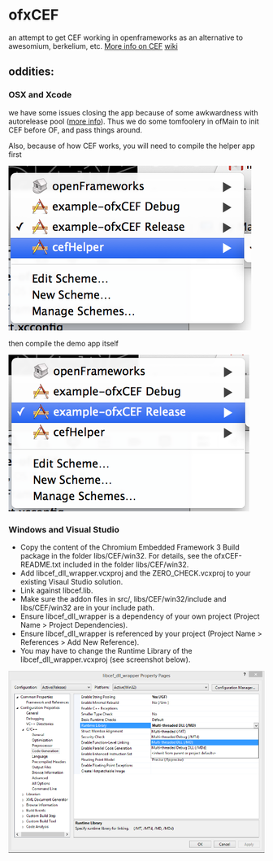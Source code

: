 
# ofxCEF

an attempt to get CEF working in openframeworks as an alternative to awesomium, berkelium, etc.   [More info on CEF](https://bitbucket.org/chromiumembedded/cef) [wiki](https://bitbucket.org/chromiumembedded/cef/wiki/Home)

## oddities: 

### OSX and Xcode

we have some issues closing the app because of some awkwardness with autorelease pool ([more info](http://www.magpcss.org/ceforum/viewtopic.php?f=6&t=11441&p=24037&hilit=AutoreleasePoolPage#p24037)).  Thus we do some tomfoolery in ofMain to init CEF before OF, and pass things around. 

Also, because of how CEF works, you will need to compile the helper app first

![image](images/helper.png)

then compile the demo app itself

![image](images/app.png)

### Windows and Visual Studio

* Copy the content of the Chromium Embedded Framework 3 Build package in the folder libs/CEF/win32. For details, see the ofxCEF-README.txt included in the folder libs/CEF/win32.
* Add libcef_dll_wrapper.vcxproj and the ZERO_CHECK.vcxproj to your existing Visaul Studio solution.
* Link against libcef.lib.
* Make sure the addon files in src/, libs/CEF/win32/include and libs/CEF/win32 are in your include path.
* Ensure libcef_dll_wrapper is a dependency of your own project (Project Name > Project Dependencies).
* Ensure libcef_dll_wrapper is referenced by your project (Project Name > References > Add New Reference).
* You may have to change the Runtime Library of the libcef_dll_wrapper.vcxproj (see screenshot below).

![image](images/VS-RuntimeLibrary.png)